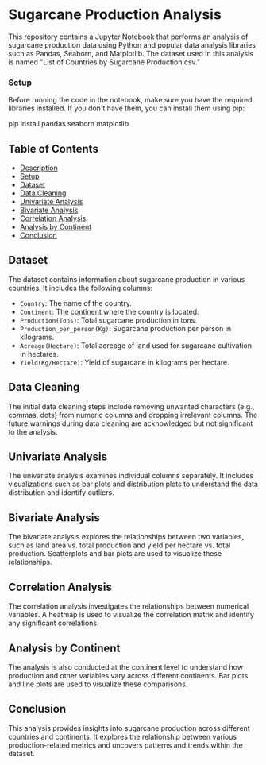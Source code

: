 
# Sugarcane Production Analysis

This repository contains a Jupyter Notebook that performs an analysis of sugarcane production data using Python and popular data analysis libraries such as Pandas, Seaborn, and Matplotlib. The dataset used in this analysis is named "List of Countries by Sugarcane Production.csv."

### Setup
Before running the code in the notebook, make sure you have the required libraries installed. If you don't have them, you can install them using pip:

pip install pandas seaborn matplotlib

## Table of Contents

- [Description](#description)
- [Setup](#setup)
- [Dataset](#dataset)
- [Data Cleaning](#data-cleaning)
- [Univariate Analysis](#univariate-analysis)
- [Bivariate Analysis](#bivariate-analysis)
- [Correlation Analysis](#correlation-analysis)
- [Analysis by Continent](#analysis-by-continent)
- [Conclusion](#conclusion)

## Dataset

The dataset contains information about sugarcane production in various countries. It includes the following columns:

- `Country`: The name of the country.
- `Continent`: The continent where the country is located.
- `Production(Tons)`: Total sugarcane production in tons.
- `Production_per_person(Kg)`: Sugarcane production per person in kilograms.
- `Acreage(Hectare)`: Total acreage of land used for sugarcane cultivation in hectares.
- `Yield(Kg/Hectare)`: Yield of sugarcane in kilograms per hectare.

## Data Cleaning

The initial data cleaning steps include removing unwanted characters (e.g., commas, dots) from numeric columns and dropping irrelevant columns. The future warnings during data cleaning are acknowledged but not significant to the analysis.

## Univariate Analysis

The univariate analysis examines individual columns separately. It includes visualizations such as bar plots and distribution plots to understand the data distribution and identify outliers.

## Bivariate Analysis

The bivariate analysis explores the relationships between two variables, such as land area vs. total production and yield per hectare vs. total production. Scatterplots and bar plots are used to visualize these relationships.

## Correlation Analysis

The correlation analysis investigates the relationships between numerical variables. A heatmap is used to visualize the correlation matrix and identify any significant correlations.

## Analysis by Continent

The analysis is also conducted at the continent level to understand how production and other variables vary across different continents. Bar plots and line plots are used to visualize these comparisons.

## Conclusion

This analysis provides insights into sugarcane production across different countries and continents. It explores the relationship between various production-related metrics and uncovers patterns and trends within the dataset.



